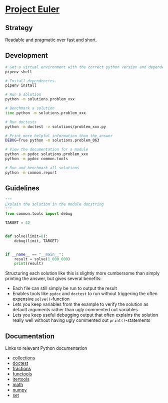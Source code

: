 # [Project Euler](https://projecteuler.net/)

## Strategy

Readable and pragmatic over fast and short.

## Development

```bash
# Get a virtual environment with the correct python version and dependencies
pipenv shell

# Install dependencies
pipenv install

# Run a solution
python -m solutions.problem_xxx

# Benchmark a solution
time python -m solutions.problem_xxx

# Run doctests
python -m doctest -v solutions/problem_xxx.py

# Print more helpful information than the answer
DEBUG=True python -m solutions.problem_063

# View the documentation for a module
python -m pydoc solutions.problem_xxx
python -m pydoc common.tools

# Run and benchmark all solutions
python -m common.report
```

## Guidelines

```python
"""
Explain the solution in the module docstring
"""
from common.tools import debug

TARGET = 42


def solve(limit=8):
    debug(limit, TARGET)


if __name__ == "__main__":
    result = solve(1_000_000)
    print(result)
```

Structuring each solution like this is slightly more cumbersome than simply printing the answer, but gives several benefits:

- Each file can still simply be run to output the result
- Enables tools like `pydoc` and `doctest` to run without triggering the often expensive `solve()`-function
- Lets you keep variables from the example to verify the solution as default arguments rather than ugly commented out variables
- Lets you keep useful debugging output that often explains the solution really well without having ugly commented out `print()`-statements

## Documentation

Links to relevant Python documentation

- [collections](https://docs.python.org/3.6/library/collections.html)
- [doctest](https://docs.python.org/3.6/library/doctest.html)
- [fractions](https://docs.python.org/3.6/library/fractions.html)
- [functools](https://docs.python.org/3.6/library/functools.html)
- [itertools](https://docs.python.org/3.6/library/itertools.html)
- [math](https://docs.python.org/3.6/library/math.html)
- [numpy](https://numpy.org/doc/1.18/)
- [set](https://docs.python.org/3.6/library/stdtypes.html#set)
